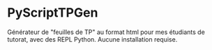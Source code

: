 # PyScriptTPGen
Générateur de "feuilles de TP" au format html pour mes étudiants de tutorat, avec des REPL Python. Aucune installation requise.
